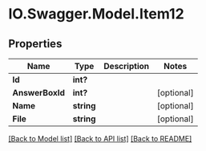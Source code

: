 # IO.Swagger.Model.Item12
## Properties

Name | Type | Description | Notes
------------ | ------------- | ------------- | -------------
**Id** | **int?** |  | 
**AnswerBoxId** | **int?** |  | [optional] 
**Name** | **string** |  | [optional] 
**File** | **string** |  | [optional] 

[[Back to Model list]](../README.md#documentation-for-models) [[Back to API list]](../README.md#documentation-for-api-endpoints) [[Back to README]](../README.md)

